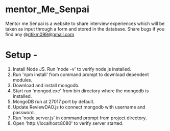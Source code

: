 # mentor_Me_Senpai

Mentor me Senpai is a website to share interview experiences which will be taken as input through a form and stored in the database.
Share bugs if you find any @ritikm099@gmail.com

# Setup -

1. Install Node JS. Run 'node -v' to verify node js installed.
2. Run 'npm install' from command prompt to download dependent modules.
3. Download and install mongodb.
4. Start run 'mongod.exe' from bin directory where the mongodb is installed.
5. MongoDB run at 27017 port by default.
6. Update ReviewDAO.js to connect mongodb with username and password.
7. Run 'node server.js' in command prompt from project directory.
8. Open 'http://localhost:8080' to verify server started.
